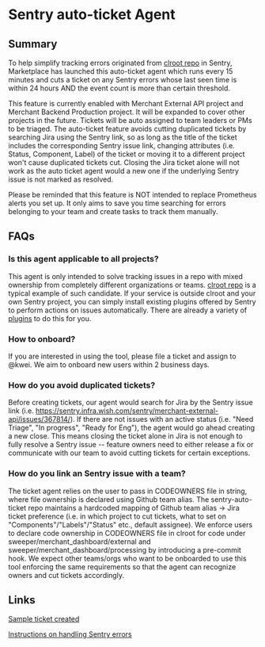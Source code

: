 # Sentry auto-ticket Agent

## Summary

To help simplify tracking errors originated from [clroot repo](https://github.com/ContextLogic/clroot) in Sentry, Marketplace has launched this auto-ticket agent which runs every 15 minutes and cuts a ticket on any Sentry errors whose last seen time is within 24 hours AND the event count is more than certain threshold. 

This feature is currently enabled with Merchant External API project and Merchant Backend Production project. It will be expanded to cover other projects in the future. Tickets will be auto assigned to team leaders or PMs to be triaged. The auto-ticket feature avoids cutting duplicated tickets by searching Jira using the Sentry link, so as long as the title of the ticket includes the corresponding Sentry issue link, changing attributes (i.e. Status, Component, Label) of the ticket or moving it to a different project won't cause duplicated tickets cut. Closing the Jira ticket alone will  not work as the auto ticket agent would a new one if the underlying Sentry issue is not marked as resolved. 

Please be reminded that this feature is NOT intended to replace Prometheus alerts you set up. It only aims to save you time searching for errors belonging to your team and create tasks to track them manually.

## FAQs

### Is this agent applicable to all projects?
This agent is only intended to solve tracking issues in a repo with mixed ownership from completely different organizations or teams. [clroot repo](https://github.com/ContextLogic/clroot) is a typical example of such candidate. If your service is outside clroot and your own Sentry project, you can simply install existing plugins offered by Sentry to perform actions on issues automatically. There are already a variety of [plugins](https://github.com/getsentry/sentry/tree/master/src/sentry_plugins) to do this for you.  

### How to onboard?
If you are interested in using the tool, please file a ticket and assign to @kwei. We aim to onboard new users within 2 business days.

### How do you avoid duplicated tickets? 
Before creating tickets, our agent would search for Jira by the Sentry issue link (i.e. https://sentry.infra.wish.com/sentry/merchant-external-api/issues/367814/). If there are not issues with an active status (i.e. "Need Triage", "In progress", "Ready for Eng"), the agent would go ahead creating a new close. This means closing the ticket alone in Jira is not enough to fully resolve a Sentry issue -- feature owners need to either release a fix or communicate with our team to avoid cutting tickets for certain exceptions.

### How do you link an Sentry issue with a team?
The ticket agent relies on the user to pass in CODEOWNERS file in string, where file ownership is declared using Github team alias. The sentry-auto-ticket repo maintains a hardcoded mapping of Github team alias -> Jira ticket preference (i.e. in which project to cut tickets, what to set on "Components"/"Labels"/"Status" etc., default assignee). We enforce users to declare code ownership in CODEOWNERS file in clroot for code under sweeper/merchant_dashboard/external and sweeper/merchant_dashboard/processing by introducing a pre-commit hook. We expect other teams/orgs who want to be onboarded to use this tool enforcing the same requirements so that the agent can recognize owners and cut tickets accordingly.


## Links
[Sample ticket created](https://jira.wish.site/browse/WB-1168) 

[Instructions on handling Sentry errors](https://wiki.wish.site/pages/viewpage.action?pageId=26509977)

